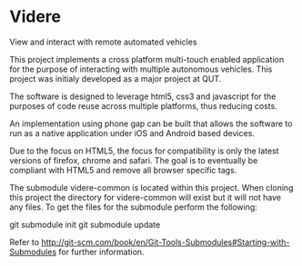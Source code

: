 Videre
======

View and interact with remote automated vehicles

This project implements a cross platform multi-touch enabled application for the purpose of interacting with multiple autonomous vehicles. This project was initialy developed as a major project at QUT.

The software is designed to leverage html5, css3 and javascript for the purposes of code reuse across multiple platforms, thus reducing costs.

An implementation using phone gap can be built that allows the software to run as a native application under iOS and Android based devices.

Due to the focus on HTML5, the focus for compatibility is only the latest versions of firefox, chrome and safari. The goal is to eventually be compliant with HTML5 and remove all browser specific tags.


The submodule videre-common is located within this project. When cloning this project the directory for videre-common will exist but it will not have any files. To get the files for the submodule perform the following:

 git submodule init
 git submodule update

Refer to http://git-scm.com/book/en/Git-Tools-Submodules#Starting-with-Submodules for further information.
